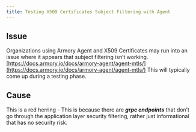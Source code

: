 ```yaml
---
title: Testing X509 Certificates Subject Filtering with Agent 
---
```


## Issue
Organizations using Armory Agent and X509 Certificates may run into an issue where it appears that subject filtering isn’t working.[https://docs.armory.io/docs/armory-agent/agent-mtls/](https://docs.armory.io/docs/armory-agent/agent-mtls/) This will typically come up during a testing phase. 

## Cause
This is a red herring - This is because there are ***grpc endpoints*** that don’t go through the application layer security filtering, rather just informational that has no security risk.

